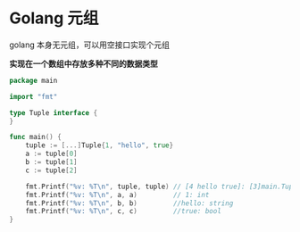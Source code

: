 # Golang 元组

golang 本身无元组，可以用空接口实现个元组

**实现在一个数组中存放多种不同的数据类型**

```go
package main

import "fmt"

type Tuple interface {
}

func main() {
	tuple := [...]Tuple{1, "hello", true}
	a := tuple[0]
	b := tuple[1]
	c := tuple[2]

	fmt.Printf("%v: %T\n", tuple, tuple) // [4 hello true]: [3]main.Tuple
	fmt.Printf("%v: %T\n", a, a)         // 1: int
	fmt.Printf("%v: %T\n", b, b)         //hello: string
	fmt.Printf("%v: %T\n", c, c)         //true: bool
}

```

